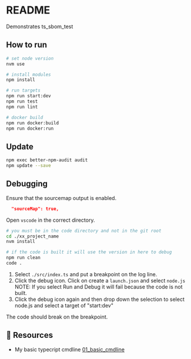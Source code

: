 # README

Demonstrates ts_sbom_test

## How to run

```sh
# set node version
nvm use

# install modules
npm install

# run targets
npm run start:dev
npm run test
npm run lint

# docker build
npm run docker:build
npm run docker:run
```

## Update

```sh
npm exec better-npm-audit audit 
npm update --save
```

## Debugging

Ensure that the sourcemap output is enabled.  

```json
  "sourceMap": true,  
```

Open `vscode` in the correct directory.  

```sh
# you must be in the code directory and not in the git root
cd ./xx_project_name
nvm install

# if the code is built it will use the version in here to debug
npm run clean
code .
```

1. Select `./src/index.ts` and put a breakpoint on the log line.  
2. Click the debug icon. Click on create a `launch.json` and select `node.js` NOTE: If you select Run and Debug it will fail because the code is not built.  
3. Click the debug icon again and then drop down the selection to select node.js and select a target of "start:dev"

The code should break on the breakpoint.  

## 👀 Resources

* My basic typecript cmdline [01_basic_cmdline](https://github.com/chrisguest75/typescript_examples/tree/master/01_basic_cmdline)